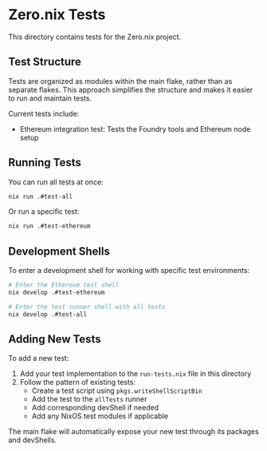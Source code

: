 # Zero.nix Tests

This directory contains tests for the Zero.nix project.

## Test Structure

Tests are organized as modules within the main flake, rather than as separate flakes. This approach simplifies the structure and makes it easier to run and maintain tests.

Current tests include:
- Ethereum integration test: Tests the Foundry tools and Ethereum node setup

## Running Tests

You can run all tests at once:

```bash
nix run .#test-all
```

Or run a specific test:

```bash
nix run .#test-ethereum
```

## Development Shells

To enter a development shell for working with specific test environments:

```bash
# Enter the Ethereum test shell
nix develop .#test-ethereum

# Enter the test runner shell with all tests
nix develop .#test-all
```

## Adding New Tests

To add a new test:

1. Add your test implementation to the `run-tests.nix` file in this directory
2. Follow the pattern of existing tests:
   - Create a test script using `pkgs.writeShellScriptBin`
   - Add the test to the `allTests` runner
   - Add corresponding devShell if needed
   - Add any NixOS test modules if applicable

The main flake will automatically expose your new test through its packages and devShells. 